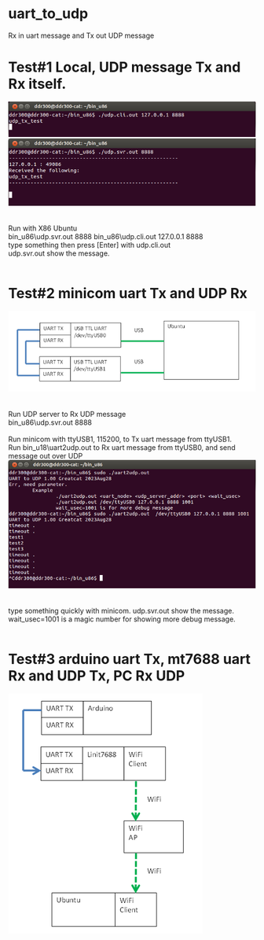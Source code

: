 # uart_to_udp
Rx in uart message and Tx out UDP message

# Test#1 Local, UDP message Tx and Rx itself.
![pic](pic/test1a.png)<br>
![pic](pic/test1b.png)<br><br><br>
Run with X86 Ubuntu  
bin_u86\udp.svr.out  8888
bin_u86\udp.cli.out 127.0.0.1 8888
<br>
type something then press [Enter] with udp.cli.out  
udp.svr.out show the message.  
<br>

# Test#2 minicom uart Tx and UDP Rx
![pic](pic/test2.png)<br><br><br>
Run UDP server to Rx UDP message  
bin_u86\udp.svr.out  8888  
<br>
Run minicom with ttyUSB1, 115200, to Tx uart message from ttyUSB1.
<br>
Run bin_u18\uart2udp.out to Rx uart message from ttyUSB0, and send message out over UDP  
![pic](pic/test2a.png)<br><br><br>
type something quickly with minicom.
udp.svr.out show the message.  
wait_usec=1001 is a magic number for showing more debug message.  
<br>
# Test#3 arduino uart Tx, mt7688 uart Rx and UDP Tx, PC Rx UDP
![pic](pic/test3.png)<br><br><br>
